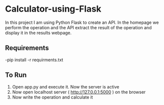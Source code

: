 # Calculator-using-Flask
In this project I am using Python Flask to create an API. In the homepage we perform the operation and the API extract the result of the operation and display it in the results webpage. 

## Requirements

-pip install -r requirments.txt

## To Run

1. Open app.py and execute it. Now the server is active
2. Now open localhost server ( http://127.0.0.1:5000 ) on the browser
3. Now write the operation and calculate it
